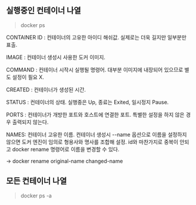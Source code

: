 ## 실행중인 컨테이너 나열

> docker ps 

CONTAINER ID : 컨테이너의 고유한 아이디 해쉬값.
실제로는 더욱 길지만 일부분만 표출.

IMAGE : 컨테이너 생성시 사용한 도커 이미지.

COMMAND : 컨테이너 시작시 실행될 명령어.
          대부분 이미지에 내장되어 있으므로 별도 설정이 필요 X.

CREATED : 컨테이너가 생성된 시간.

STATUS : 컨테이너의 상태.
실행중은 Up, 종료는 Exited, 일시정지 Pause.

PORTS : 컨테이너가 개방한 포트와 호스트에 연결한 포트.
특별한 설정을 하지 않은 경우 출력되지 않는다.

NAMES: 컨테이너 고유한 이름.
컨테이너 생성시 --name 옵션으로 이름을 설정하지 않으면 도커 엔진이 임의로 형용사와 명사를 조합해 설정.
id와 마찬가지로 중복이 안되고 docker rename 명령어로 이름을 변경할 수 있다.

-> docker rename original-name changed-name

## 모든 컨테이너 나열

> docker ps -a